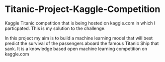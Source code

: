 # Titanic-Project-Kaggle-Competition
Kaggle Titanic competition that is being hosted on kaggle.com in which I particpated. This is my solution to the challenge.

In this project my aim is to build a machine learning model that will best predict the survival of the passengers aboard the famous Titanic Ship that sank.
It is a knowledge based open machine learning competition on kaggle.com

